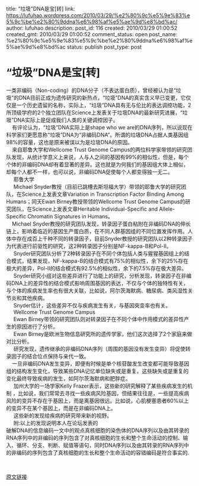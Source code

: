 title: “垃圾”DNA是宝[转]
link: https://lufuhao.wordpress.com/2010/03/29/%e2%80%9c%e5%9e%83%e5%9c%be%e2%80%9ddna%e6%98%af%e5%ae%9d%e8%bd%ac/
author: lufuhao
description: 
post_id: 116
created: 2010/03/29 01:00:52
created_gmt: 2010/03/29 01:00:52
comment_status: open
post_name: %e2%80%9c%e5%9e%83%e5%9c%be%e2%80%9ddna%e6%98%af%e5%ae%9d%e8%bd%ac
status: publish
post_type: post

# “垃圾”DNA是宝[转]

一类非编码（Non-coding）的DNA分子（不表达蛋白质），曾经被认为是“垃圾”的DNA目前正成为遗传研究的新热点，“垃圾”DNA的真实含义早已变更，它仅仅是一个历史遗留的名称，实际上，“垃圾”DNA具有无与伦比的表达调控功能，2所顶级学府的2个独立团队在Science上发表关于垃圾DNA的最新研究进展，“垃圾”DNA实际上是促成我们人类的关键调控因子。  
    有评论认为，“垃圾”DNA实际上是shape who we are的DNA序列，所以说现在科学家们更愿意称“垃圾”DNA为“非编码DNA”。所谓的垃圾DNA占据人类基因组98%的容量，这也是原来被误以为是垃圾DNA的原因。  
    来自耶鲁大学和Wellcome Trust Genome Campus的两位科学家带领的研究团队发现，从统计学意义上来说，人与人之间的基因有99%的相似性，但是，每个个体的非编码DNA却有着显著的差异。这也就是为何我们的基因组大体上相似，却每个人都不一样，也可以说，非编码DNA促使每个人都变得独一无二。  
     耶鲁大学  
     Michael Snyder教授（目前已跳槽去斯坦福大学）带领的耶鲁大学的研究团队，在Science上发表文章Variation in Transcription Factor Binding Among Humans；同天Ewan Birney教授带领的Wellcome Trust Genome Campus的研究团队，在Science上发表文章Heritable Individual-Specific and Allele-Specific Chromatin Signatures in Humans。  
    Michael Snyder教授的研究团队发现，转录因子蛋白粘附在非编码DNA的伸长链上，影响着临近的基因生产蛋白质，在不同人群基因组的不同位置发挥作用。人体中存在成百上千种不同的转录因子，目前Snyder教授的研究团队以2种转录因子为代表进行前驱性的研究，这2种转录因子分别是NF-kappa-B和Pol-Ⅱ。  
     Snyder研究团队分析了2种转录因子在不同个体包括人类与猩猩基因组上的结合模式，结果发现，NF-kappa-B的结合模式有75%的相似性，余下的25%存在极大的差异，Pol-Ⅱ的结合模式有92.5%的相似性，余下的7.5%存在极大差异。  
     Snyder研究小组对这些差异进行了功能上的研究，分析发现，转录因子在非编码DNA上的差异性的结合模式影响周围基因的表达，不仅与个体的独特性有关，与个体的疾病发生率也有很大关联，比如说，阿尔茨海默病、糖尿病、类风湿性关节炎和其他疾病。  
     Snyder估计，这些差异不仅与疾病发生有关，与基因突变率也有关。  
     Wellcome Trust Genome Campus  
     Ewan Birney带领的研究团队则对转录因子在不同个体中作用模式的差异性产生的原因进行了分析。  
     Ewan Birney是欧洲生物信息研究所的遗传学家，他们这次选择了2个家庭来做对比分析。  
     研究发现，遗传继承的非编码DNA序列（周围的基因没有发生变异）将促使转录因子的结合位点保持与亲代一致。  
    一旦非编码DNA发生变异，即便有时候是单个核苷酸发生改变都可能导致基因组的结构发生变化，导致某些DNA记忆单位缺失或是重复。这些缺失或是重复的变化最终导致疾病的发生，如阿尔茨海默病和肥胖症。  
     加州大学的一场学家Kelly Frazer表示，这些新的研究解释了某些疾病发生的机制 ，比如说，我们常常去寻找一些疾病风险基因，但结果往往是，一些提高疾病风险的变异不存在于基因上，而是离基因很远。比如说，心肌梗塞患者60%以上的变异不在某个基因上，而是在非编码DNA上。  
     这些新的发现给疾病的研究带来新的视野。  
     附:以上的发现说明本人在论坛发表的  
破解DNA的信息编码一文中的观点真核细胞的染色体的DNA序列以及由其转录的RNA序列中的非编码的序列包含了对真核细胞的生长和整个生命活动的控制、输入、循环、分支、判断、赋值等语句，同时DNA序列以及由其转录的RNA序列中的非编码的序列包含了真核细胞的生长和整个生命活动的容错编码是符合事实的.

  

[原文链接](http://bbs.bbioo.com/thread-56759-1-1.html)